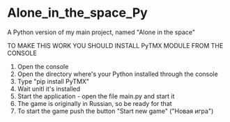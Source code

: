# Alone_in_the_space_Py
A Python version of my main project, named "Alone in the space"

TO MAKE THIS WORK YOU SHOULD INSTALL PyTMX MODULE FROM THE CONSOLE

1. Open the console
2. Open the directory where's your Python installed through the console
3. Type "pip install PyTMX"
4. Wait unitl it's installed
5. Start the application - open the file main.py and start it
6. The game is originally in Russian, so be ready for that
7. To start the game push the button "Start new game" ("Новая игра")
